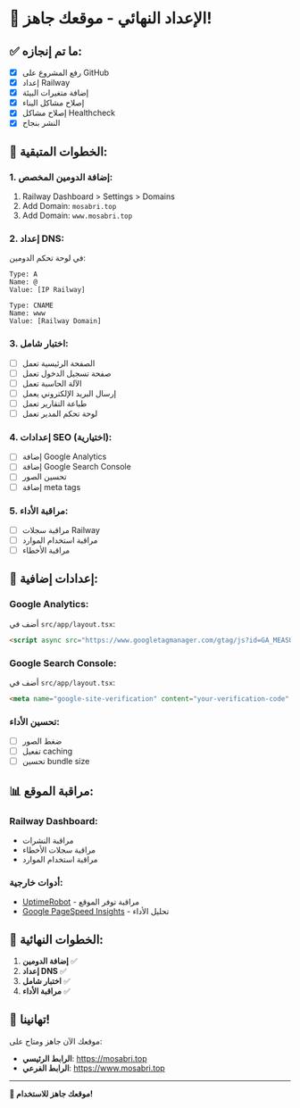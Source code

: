 # 🎉 الإعداد النهائي - موقعك جاهز!

## ✅ ما تم إنجازه:
- [x] رفع المشروع على GitHub
- [x] إعداد Railway
- [x] إضافة متغيرات البيئة
- [x] إصلاح مشاكل البناء
- [x] إصلاح مشاكل Healthcheck
- [x] النشر بنجاح

## 🚀 الخطوات المتبقية:

### **1. إضافة الدومين المخصص:**
1. Railway Dashboard > Settings > Domains
2. Add Domain: `mosabri.top`
3. Add Domain: `www.mosabri.top`

### **2. إعداد DNS:**
في لوحة تحكم الدومين:
```
Type: A
Name: @
Value: [IP Railway]

Type: CNAME
Name: www
Value: [Railway Domain]
```

### **3. اختبار شامل:**
- [ ] الصفحة الرئيسية تعمل
- [ ] صفحة تسجيل الدخول تعمل
- [ ] الآلة الحاسبة تعمل
- [ ] إرسال البريد الإلكتروني يعمل
- [ ] طباعة التقارير تعمل
- [ ] لوحة تحكم المدير تعمل

### **4. إعدادات SEO (اختيارية):**
- [ ] إضافة Google Analytics
- [ ] إضافة Google Search Console
- [ ] تحسين الصور
- [ ] إضافة meta tags

### **5. مراقبة الأداء:**
- [ ] مراقبة سجلات Railway
- [ ] مراقبة استخدام الموارد
- [ ] مراقبة الأخطاء

## 🔧 إعدادات إضافية:

### **Google Analytics:**
أضف في `src/app/layout.tsx`:
```html
<script async src="https://www.googletagmanager.com/gtag/js?id=GA_MEASUREMENT_ID"></script>
```

### **Google Search Console:**
أضف في `src/app/layout.tsx`:
```html
<meta name="google-site-verification" content="your-verification-code" />
```

### **تحسين الأداء:**
- [ ] ضغط الصور
- [ ] تفعيل caching
- [ ] تحسين bundle size

## 📊 مراقبة الموقع:

### **Railway Dashboard:**
- مراقبة النشرات
- مراقبة سجلات الأخطاء
- مراقبة استخدام الموارد

### **أدوات خارجية:**
- [UptimeRobot](https://uptimerobot.com/) - مراقبة توفر الموقع
- [Google PageSpeed Insights](https://pagespeed.web.dev/) - تحليل الأداء

## 🎯 الخطوات النهائية:

1. **إضافة الدومين** ✅
2. **إعداد DNS** ✅
3. **اختبار شامل** ✅
4. **مراقبة الأداء** ✅

## 🎉 تهانينا!

موقعك الآن جاهز ومتاح على:
- **الرابط الرئيسي**: https://mosabri.top
- **الرابط الفرعي**: https://www.mosabri.top

---

**🚀 موقعك جاهز للاستخدام!** 